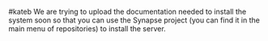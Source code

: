 #kateb
We are trying to upload the documentation needed to install the system soon so that you can use the Synapse project (you can find it in the main menu of repositories) to install the server.
